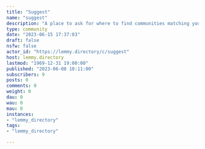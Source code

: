 ```yaml
---
title: "Suggest" 
name: "suggest"
description: "A place to ask for where to find communities matching your interests. We’d love support from others to answer people’s questions and point them to the right place!"
type: community
date: "2023-06-15 17:37:03"
draft: false
nsfw: false
actor_id: "https://lemmy.directory/c/suggest"
host: lemmy.directory
lastmod: "1969-12-31 19:00:00"
published: "2023-06-08 18:11:00"
subscribers: 9
posts: 0
comments: 0
weight: 0
dau: 0
wau: 0
mau: 0
instances:
- "lemmy_directory"
tags: 
- "lemmy_directory"

---
```

